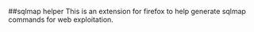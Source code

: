 ##sqlmap helper
This is an extension for firefox to help generate sqlmap commands for web exploitation.
